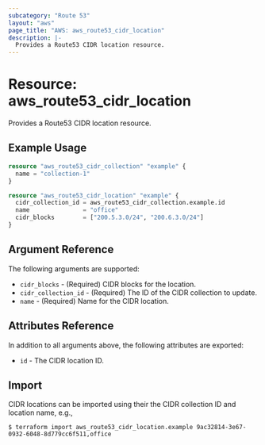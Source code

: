 ```yaml
---
subcategory: "Route 53"
layout: "aws"
page_title: "AWS: aws_route53_cidr_location"
description: |-
  Provides a Route53 CIDR location resource.
---
```


# Resource: aws_route53_cidr_location

Provides a Route53 CIDR location resource.

## Example Usage

```terraform
resource "aws_route53_cidr_collection" "example" {
  name = "collection-1"
}

resource "aws_route53_cidr_location" "example" {
  cidr_collection_id = aws_route53_cidr_collection.example.id
  name               = "office"
  cidr_blocks        = ["200.5.3.0/24", "200.6.3.0/24"]
}
```

## Argument Reference

The following arguments are supported:

* `cidr_blocks` - (Required) CIDR blocks for the location.
* `cidr_collection_id` - (Required) The ID of the CIDR collection to update.
* `name` - (Required) Name for the CIDR location.

## Attributes Reference

In addition to all arguments above, the following attributes are exported:

* `id` - The CIDR location ID.

## Import

CIDR locations can be imported using their the CIDR collection ID and location name, e.g.,

```
$ terraform import aws_route53_cidr_location.example 9ac32814-3e67-0932-6048-8d779cc6f511,office
```

